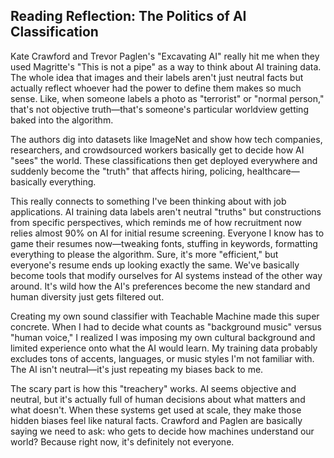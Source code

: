 ## Reading Reflection: The Politics of AI Classification

Kate Crawford and Trevor Paglen's "Excavating AI" really hit me when they used Magritte's "This is not a pipe" as a way to think about AI training data. The whole idea that images and their labels aren't just neutral facts but actually reflect whoever had the power to define them makes so much sense. Like, when someone labels a photo as "terrorist" or "normal person," that's not objective truth—that's someone's particular worldview getting baked into the algorithm.

The authors dig into datasets like ImageNet and show how tech companies, researchers, and crowdsourced workers basically get to decide how AI "sees" the world. These classifications then get deployed everywhere and suddenly become the "truth" that affects hiring, policing, healthcare—basically everything.

This really connects to something I've been thinking about with job applications. AI training data labels aren't neutral "truths" but constructions from specific perspectives, which reminds me of how recruitment now relies almost 90% on AI for initial resume screening. Everyone I know has to game their resumes now—tweaking fonts, stuffing in keywords, formatting everything to please the algorithm. Sure, it's more "efficient," but everyone's resume ends up looking exactly the same. We've basically become tools that modify ourselves for AI systems instead of the other way around. It's wild how the AI's preferences become the new standard and human diversity just gets filtered out.

Creating my own sound classifier with Teachable Machine made this super concrete. When I had to decide what counts as "background music" versus "human voice," I realized I was imposing my own cultural background and limited experience onto what the AI would learn. My training data probably excludes tons of accents, languages, or music styles I'm not familiar with. The AI isn't neutral—it's just repeating my biases back to me.

The scary part is how this "treachery" works. AI seems objective and neutral, but it's actually full of human decisions about what matters and what doesn't. When these systems get used at scale, they make those hidden biases feel like natural facts. Crawford and Paglen are basically saying we need to ask: who gets to decide how machines understand our world? Because right now, it's definitely not everyone.